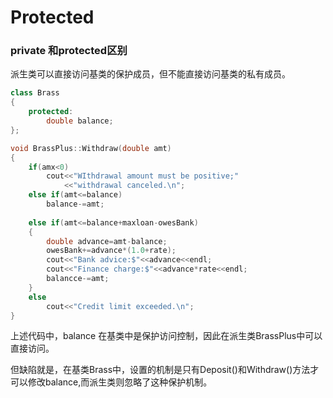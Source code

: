#                          Protected

### private 和protected区别

派生类可以直接访问基类的保护成员，但不能直接访问基类的私有成员。

```C++
class Brass
{
    protected:
        double balance;
};

void BrassPlus::Withdraw(double amt)
{
    if(amx<0)
        cout<<"WIthdrawal amount must be positive;"
            <<"withdrawal canceled.\n";
    else if(amt<=balance)
        balance-=amt;
    
    else if(amt<=balance+maxloan-owesBank)
    {
        double advance=amt-balance;
        owesBank+=advance*(1.0+rate);
        cout<<"Bank advice:$"<<advance<<endl;
        cout<<"Finance charge:$"<<advance*rate<<endl;
        balancce-=amt;
    }
    else
        cout<<"Credit limit exceeded.\n";
}
```

上述代码中，balance 在基类中是保护访问控制，因此在派生类BrassPlus中可以直接访问。

但缺陷就是，在基类Brass中，设置的机制是只有Deposit()和Withdraw()方法才可以修改balance,而派生类则忽略了这种保护机制。